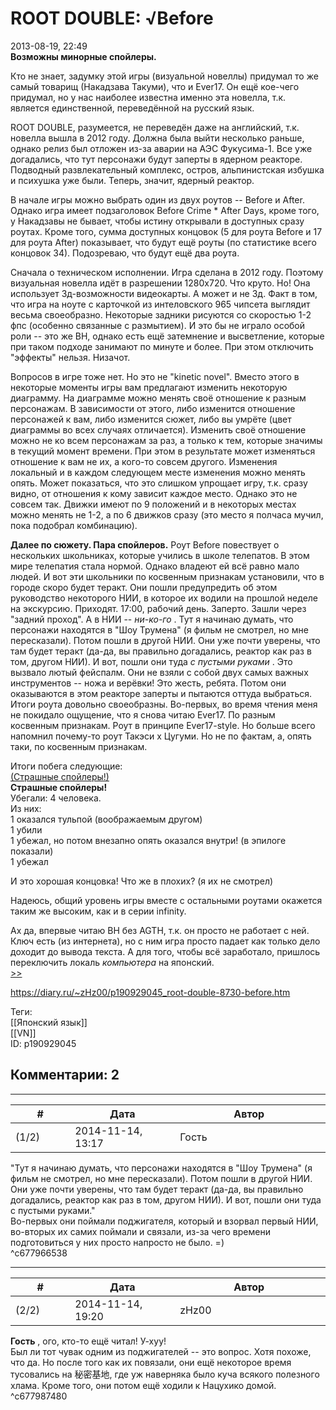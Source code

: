 ROOT DOUBLE: √Before
====================

  
2013-08-19, 22:49  
  **Возможны минорные спойлеры.**    
   
 Кто не знает, задумку этой игры (визуальной новеллы) придумал то же самый товарищ (Накадзава Такуми), что и Ever17. Он ещё кое-чего придумал, но у нас наиболее известна именно эта новелла, т.к. является единственной, переведённой на русский язык.   
   
 ROOT DOUBLE, разумеется, не переведён даже на английский, т.к. новелла вышла в 2012 году. Должна была выйти несколько раньше, однако релиз был отложен из-за аварии на АЭС Фукусима-1. Все уже догадались, что тут персонажи будут заперты в ядерном реакторе. Подводный развлекательный комплекс, остров, альпинистская избушка и психушка уже были. Теперь, значит, ядерный реактор.   
   
 В начале игры можно выбрать один из двух роутов -- Before и After. Однако игра имеет подзаголовок Before Crime \* After Days, кроме того, у Накадзавы не бывает, чтобы истину открывали в доступных сразу роутах. Кроме того, сумма доступных концовок (5 для роута Before и 17 для роута After) показывает, что будут ещё роуты (по статистике всего концовок 34). Подозреваю, что будут ещё два роута.   
   
 Сначала о техническом исполнении. Игра сделана в 2012 году. Поэтому визуальная новелла идёт в разрешении 1280х720. Что круто. Но! Она использует 3д-возможности видеокарты. А может и не 3д. Факт в том, что игра на ноуте с карточкой из интеловского 965 чипсета выглядит весьма своеобразно. Некоторые задники рисуются со скоростью 1-2 фпс (особенно связанные с размытием). И это бы не играло особой роли -- это же ВН, однако есть ещё затемнение и высветление, которые при таком подходе занимают по минуте и более. При этом отключить "эффекты" нельзя. Низачот.   
   
 Вопросов в игре тоже нет. Но это не "kinetic novel". Вместо этого в некоторые моменты игры вам предлагают изменить некоторую диаграмму. На диаграмме можно менять своё отношение к разным персонажам. В зависимости от этого, либо изменится отношение персонажей к вам, либо изменится сюжет, либо вы умрёте (цвет диаграммы во всех случаях отличается). Изменить своё отношение можно не ко всем персонажам за раз, а только к тем, которые значимы в текущий момент времени. При этом в результате может изменяться отношение к вам не их, а кого-то совсем другого. Изменения локальный и в каждом следующем месте изменения можно менять опять. Может показаться, что это слишком упрощает игру, т.к. сразу видно, от отношения к кому зависит каждое место. Однако это не совсем так. Движки имеют по 9 положений и в некоторых местах можно менять не 1-2, а по 6 движков сразу (это место я полчаса мучил, пока подобрал комбинацию).   
   
  **Далее по сюжету. Пара спойлеров.**  Роут Before повествует о нескольких школьниках, которые учились в школе телепатов. В этом мире телепатия стала нормой. Однако владеют ей всё равно мало людей. И вот эти школьники по косвенным признакам установили, что в городе скоро будет теракт. Они пошли предупредить об этом руководство некоторого НИИ, в которое их водили на прошлой неделе на экскурсию. Приходят. 17:00, рабочий день. Заперто. Зашли через "задний проход". А в НИИ --  *ни-ко-го*  . Тут я начинаю думать, что персонажи находятся в "Шоу Трумена" (я фильм не смотрел, но мне пересказали). Потом пошли в другой НИИ. Они уже почти уверены, что там будет теракт (да-да, вы правильно догадались, реактор как раз в том, другом НИИ). И вот, пошли они туда  *с пустыми руками*  . Это вызвало лютый фейспалм. Они не взяли с собой двух самых важных инструментов -- ножа и верёвки! Это жесть, ребята. Потом они оказываются в этом реакторе заперты и пытаются оттуда выбраться. Итоги роута довольно своеобразны. Во-первых, во время чтения меня не покидало ощущение, что я снова читаю Ever17. По разным косвенным признакам. Роут в принципе Ever17-style. Но больше всего напомнил почему-то роут Такэси х Цугуми. Но не по фактам, а, опять таки, по косвенным признакам.   
   
 Итоги побега следующие:   
  [(Страшные спойлеры!)](https://zHz00.diary.ru/p190929045.htm?index=1#linkmore190929045m1)      
  **Страшные спойлеры!**    
 Убегали: 4 человека.   
 Из них:   
 1 оказался тульпой (воображаемым другом)   
 1 убили   
 1 убежал, но потом внезапно опять оказался внутри! (в эпилоге показали)   
 1 убежал   
   
 И это хорошая концовка! Что же в плохих? (я их не смотрел)   
     
   
 Надеюсь, общий уровень игры вместе с остальными роутами окажется таким же высоким, как и в серии infinity.   
   
 Ах да, впервые читаю ВН без AGTH, т.к. он просто не работает с ней. Ключ есть (из интернета), но с ним игра просто падает как только дело доходит до вывода текста. А для того, чтобы всё заработало, пришлось переключить локаль  *компьютера*  на японский.   
  [>>](ROOT%20DOUBLE%20√After)    
  
<https://diary.ru/~zHz00/p190929045_root-double-8730-before.htm>  
  
Теги:  
[[Японский язык]]  
[[VN]]  
ID: p190929045  


Комментарии: 2
--------------

  


---



|         #         |              Дата              |                     Автор                     |           ID           |
| --- | --- | --- | --- |
| (1/2) | 2014-11-14, 13:17 | Гость | c677966538 |

  
 "Тут я начинаю думать, что персонажи находятся в "Шоу Трумена" (я фильм не смотрел, но мне пересказали). Потом пошли в другой НИИ. Они уже почти уверены, что там будет теракт (да-да, вы правильно догадались, реактор как раз в том, другом НИИ). И вот, пошли они туда с пустыми руками."   
 Во-первых они поймали поджигателя, который и взорвал первый НИИ, во-вторых их самих поймали и связали, из-за чего времени подготовиться у них просто напросто не было. =)   
 ^c677966538

---



|         #         |              Дата              |                     Автор                     |           ID           |
| --- | --- | --- | --- |
| (2/2) | 2014-11-14, 19:20 | zHz00 | c677987480 |

  
  **Гость**  , ого, кто-то ещё читал! У-хуу!   
 Был ли тот чувак одним из поджигателей -- это вопрос. Хотя похоже, что да. Но после того как их повязали, они ещё некоторое время тусовались на 秘密基地, где уж наверняка было куча всякого полезного хлама. Кроме того, они потом ещё ходили к Нацухико домой.   
 ^c677987480